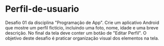 # Perfil-de-usuario
Desafio 01 da disciplina "Programação de App".
Crie um aplicativo Android que mostre um perfil fictício, incluindo uma foto, nome, idade e uma breve descrição.
No final da tela deve conter um botão de "Editar Perfil". O objetivo deste desafio é praticar organização visual dos elementos na tela.
